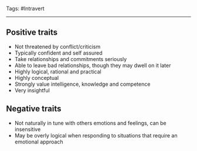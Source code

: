 Tags: #Intravert

---
## Positive traits
- Not threatened by conflict/criticism
- Typically confident and self assured
- Take relationships and commitments seriously
- Able to leave bad relationships, though they may dwell on it later
- Highly logical, rational and practical
- Highly conceptual
- Strongly value intelligence, knowledge and competence
- Very insightful

## Negative traits
- Not naturally in tune with others emotions and feelings, can be insensitive
- May be overly logical when responding to situations that require an emotional approach